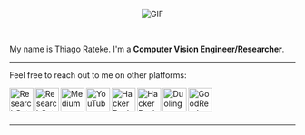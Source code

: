 <p  align="center">
  <img align="center" alt="GIF" src="https://media.giphy.com/media/Nx0rz3jtxtEre/giphy.gif" />
</p>

<br />

My name is Thiago Rateke. I'm a **Computer Vision Engineer/Researcher**.

<hr>

Feel free to reach out to me on other platforms:

<a href="https://www.linkedin.com/in/thiagortk/" target="_blank">
  <img align="left" alt="ResearchGate" width="42px" src="https://img.icons8.com/color/48/000000/linkedin.png" onmouseover="this.src='https://i.imgur.com/yPn3oSL.png'" onmouseout="this.src='https://img.icons8.com/color/48/000000/linkedin.png'" />
</a>
<a href="https://www.researchgate.net/profile/Thiago_Rateke" target="_blank">
  <img align="left" alt="ResearchGate" width="42px" height="42px" src="https://img.icons8.com/external-tal-revivo-color-tal-revivo/42/000000/external-researchgate-a-social-networking-site-for-scientists-and-researchers-to-share-papers-logo-color-tal-revivo.png" onmouseover="this.src='https://i.imgur.com/a16Ge5O.png'" onmouseout="this.src='https://img.icons8.com/windows/32/000000/researchgate.png'" />
</a>
<a href="https://medium.com/@thiagortk" target="_blank">
  <img align="left" alt="Medium" width="42px" height="42px" src="https://img.icons8.com/color/42/000000/medium-monogram.png" onmouseover="this.src='https://i.imgur.com/T9W1yKs.png'" onmouseout="this.src='https://img.icons8.com/ios-glyphs/30/000000/medium-monogram.png'" />
</a>
<a href="https://www.youtube.com/user/Rateke" target="_blank">
  <img align="left" alt="YouTube" width="42px" src="https://img.icons8.com/fluent/50/000000/youtube-play.png" onmouseover="this.src='https://i.imgur.com/NPSw68r.png'" onmouseout="this.src='https://img.icons8.com/fluent/50/000000/youtube-play.png'" />
</a>
<a href="https://stackoverflow.com/users/7928366/thiagortk" target="_blank">
  <img align="left" alt="HackerRank" width="42px" src="https://img.icons8.com/color/48/000000/stackoverflow.png" onmouseover="this.src='https://i.imgur.com/7fMe0iP.png'" onmouseout="this.src='https://img.icons8.com/color/48/000000/stackoverflow.png'" />
</a>
<a href="https://www.hackerrank.com/ThiagoRTK" target="_blank">
  <img align="left" alt="HackerRank" width="42px" src="https://img.icons8.com/external-tal-revivo-color-tal-revivo/42/000000/external-hackerrank-is-a-technology-company-that-focuses-on-competitive-programming-logo-color-tal-revivo.png" onmouseover="this.src='https://i.imgur.com/krhyTse.png'" onmouseout="this.src='https://img.icons8.com/windows/32/000000/hackerrank.png'" />
</a>
<a href="https://www.duolingo.com/profile/thiagortk" target="_blank">
  <img align="left" alt="Duolingo" width="42px" src="https://img.icons8.com/clouds/100/000000/duolingo-logo.png" onmouseover="this.src='https://i.imgur.com/4zPJiun.png'" onmouseout="this.src='https://img.icons8.com/clouds/100/000000/duolingo-logo.png'" />
</a>
<a href="https://www.goodreads.com/user/show/14002835-thiago-rateke" target="_blank">
  <img align="left" alt="GoodReads" width="42px" src="https://img.icons8.com/nolan/64/goodreads.png" onmouseover="this.src='https://i.imgur.com/gGV5BOA.png'" onmouseout="this.src='https://img.icons8.com/nolan/64/goodreads.png'" />
</a>

<br />
<br />
<br />

<hr>
